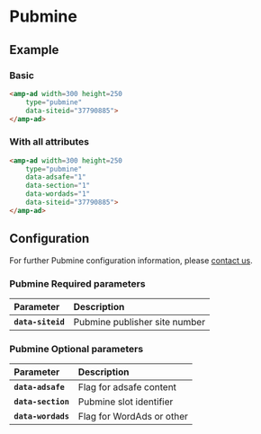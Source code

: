 <!---
Copyright 2016 The AMP HTML Authors. All Rights Reserved.

Licensed under the Apache License, Version 2.0 (the "License");
you may not use this file except in compliance with the License.
You may obtain a copy of the License at

      http://www.apache.org/licenses/LICENSE-2.0

Unless required by applicable law or agreed to in writing, software
distributed under the License is distributed on an "AS-IS" BASIS,
WITHOUT WARRANTIES OR CONDITIONS OF ANY KIND, either express or implied.
See the License for the specific language governing permissions and
limitations under the License.
-->

# Pubmine

## Example

### Basic

```html
<amp-ad width=300 height=250
    type="pubmine"
    data-siteid="37790885">
</amp-ad>
```

### With all attributes

```html
<amp-ad width=300 height=250
    type="pubmine"
    data-adsafe="1"
    data-section="1"
    data-wordads="1"
    data-siteid="37790885">
</amp-ad>
```

## Configuration

For further Pubmine configuration information, please [contact us](https://wordpress.com/help/contact).

### Pubmine Required parameters

| Parameter     | Description |
|:------------- |:-------------|
| **`data-siteid`**    | Pubmine publisher site number |

### Pubmine Optional parameters

| Parameter     | Description |
|:------------- |:-------------|
| **`data-adsafe`**     | Flag for adsafe content |
| **`data-section`**    | Pubmine slot identifier |
| **`data-wordads`**    | Flag for WordAds or other |
